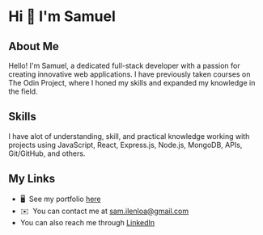# Hi 👋 I'm Samuel




## About Me

Hello! I'm Samuel, a dedicated full-stack developer with a passion for creating innovative web applications. I have previously taken courses on The Odin Project, where I honed my skills and expanded my knowledge in the field.

## Skills

I have alot of understanding, skill, and practical knowledge working with projects using JavaScript, React, Express.js, Node.js, MongoDB, APIs, Git/GitHub, and others.

## My Links


* 🖥️  See my portfolio [here](http://sam-ilenloa.netlify.app)
* ✉️  You can contact me at [sam.ilenloa@gmail.com](mailto:sam.ilenloa@gmail.com)
* You can also reach me through [LinkedIn](https://www.linkedin.com/in/samuelilenloa)
